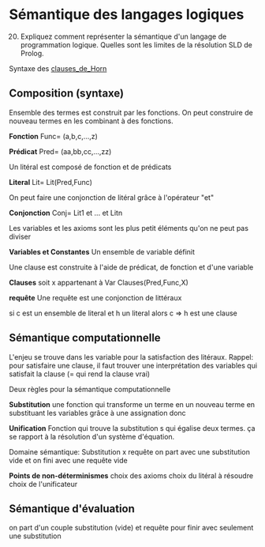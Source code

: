 Sémantique des langages logiques
=================================

20. Expliquez comment représenter la sémantique d'un langage de programmation logique. Quelles sont les limites de la résolution SLD de Prolog.

Syntaxe des [clauses_de_Horn](clauses_de_Horn)

## Composition (syntaxe)
Ensemble des termes est construit par les fonctions.
On peut construire de nouveau termes en les combinant à des fonctions.

**Fonction**
Func= (a,b,c,...,z)

**Prédicat**
Pred= (aa,bb,cc,...,zz) 

Un litéral est composé de fonction et de prédicats

**Literal**
Lit= Lit(Pred,Func) 

On peut faire une conjonction de litéral grâce à l'opérateur "et"

**Conjonction**
Conj= Lit1 et ... et Litn

Les variables et les axioms sont les plus petit éléments qu'on ne peut pas diviser

**Variables et Constantes**
Un ensemble de variable définit

Une clause est construite à l'aide de prédicat, de fonction et d'une variable

**Clauses**
soit x appartenant à Var
Clauses(Pred,Func,X)

**requête**
Une requête est une conjonction de littéraux

si c est un ensemble de literal et h un literal alors c => h est une clause

## Sémantique computationnelle
L'enjeu se trouve dans les variable pour la satisfaction des litéraux.
Rappel: pour satisfaire une clause, il faut trouver une interprétation des variables qui satisfait la clause (= qui rend la clause vrai)

Deux règles pour la sémantique computationnelle

**Substitution**
une fonction qui transforme un terme en un nouveau terme en substituant les variables grâce à une assignation
donc 

**Unification**
Fonction qui trouve la substitution s qui égalise deux termes.
ça se rapport à la résolution d'un système d'équation.

Domaine sémantique: Substitution x requête
on part avec une substitution vide et on fini avec une requête vide

**Points de non-déterminismes**
choix des axioms
choix du litéral à résoudre
choix de l'unificateur

## Sémantique d'évaluation
on part d'un couple substitution (vide) et requête pour finir avec seulement une substitution
